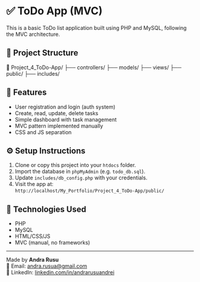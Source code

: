 # ✅ ToDo App (MVC)

This is a basic ToDo list application built using PHP and MySQL, following the MVC architecture.

## 📂 Project Structure

📁 Project_4_ToDo-App/
├── controllers/
├── models/
├── views/
├── public/
├── includes/


## 🔧 Features
- User registration and login (auth system)
- Create, read, update, delete tasks
- Simple dashboard with task management
- MVC pattern implemented manually
- CSS and JS separation

## ⚙️ Setup Instructions

1. Clone or copy this project into your `htdocs` folder.
2. Import the database in `phpMyAdmin` (e.g. `todo_db.sql`).
3. Update `includes/db_config.php` with your credentials.
4. Visit the app at:  
   `http://localhost/My_Portfolio/Project_4_ToDo-App/public/`

## 📌 Technologies Used
- PHP
- MySQL
- HTML/CSS/JS
- MVC (manual, no frameworks)

---

Made by **Andra Rusu**  
📧 Email: andra.rusua@gmail.com  
🔗 LinkedIn: [linkedin.com/in/andrarusuandrei](https://linkedin.com/in/andrarusuandrei)
